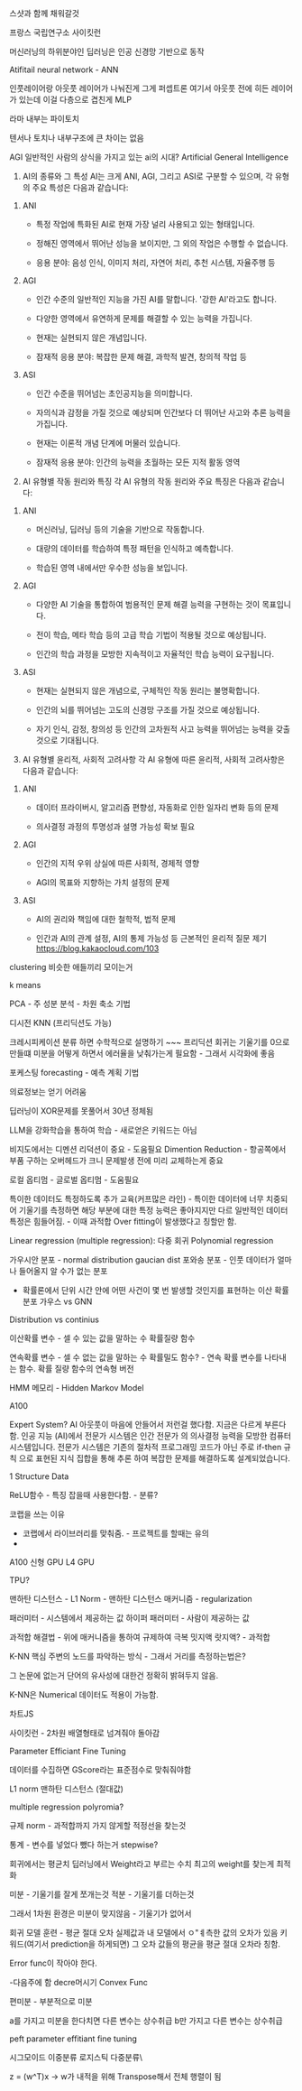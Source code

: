 스샷과 함께 채워갈것

프랑스 국립연구소 사이킷런

머신러닝의 하위분야인 딥러닝은 인공 신경망 기반으로 동작

Atifitail neural network - ANN

인풋레이어랑 아웃풋 레이어가 나눠진게 그게 퍼셉트론
여기서 아웃풋 전에 히든 레이어가 있는데 이걸 다층으로 겹친게 MLP

라마 내부는 파이토치

텐서나 토치나 내부구조에 큰 차이는 없음

AGI 일반적인 사람의 상식을 가지고 있는 ai의 시대?
Artificial General Intelligence

1. AI의 종류와 그 특성
AI는 크게 ANI, AGI, 그리고 ASI로 구분할 수 있으며, 각 유형의 주요 특성은 다음과 같습니다:

 

1) ANI

   - 특정 작업에 특화된 AI로 현재 가장 널리 사용되고 있는 형태입니다.

   - 정해진 영역에서 뛰어난 성능을 보이지만, 그 외의 작업은 수행할 수 없습니다.

   - 응용 분야: 음성 인식, 이미지 처리, 자연어 처리, 추천 시스템, 자율주행 등

 

2) AGI

   - 인간 수준의 일반적인 지능을 가진 AI를 말합니다. '강한 AI'라고도 합니다.

   - 다양한 영역에서 유연하게 문제를 해결할 수 있는 능력을 가집니다.

   - 현재는 실현되지 않은 개념입니다.

   - 잠재적 응용 분야: 복잡한 문제 해결, 과학적 발견, 창의적 작업 등

 

3) ASI

   - 인간 수준을 뛰어넘는 초인공지능을 의미합니다.

   - 자의식과 감정을 가질 것으로 예상되며 인간보다 더 뛰어난 사고와 추론 능력을 가집니다.

   - 현재는 이론적 개념 단계에 머물러 있습니다.

   - 잠재적 응용 분야: 인간의 능력을 초월하는 모든 지적 활동 영역

 

2. AI 유형별 작동 원리와 특징
각 AI 유형의 작동 원리와 주요 특징은 다음과 같습니다:

 

1) ANI

   - 머신러닝, 딥러닝 등의 기술을 기반으로 작동합니다.

   - 대량의 데이터를 학습하여 특정 패턴을 인식하고 예측합니다.

   - 학습된 영역 내에서만 우수한 성능을 보입니다.

 

2) AGI

   - 다양한 AI 기술을 통합하여 범용적인 문제 해결 능력을 구현하는 것이 목표입니다.

   - 전이 학습, 메타 학습 등의 고급 학습 기법이 적용될 것으로 예상됩니다.

   - 인간의 학습 과정을 모방한 지속적이고 자율적인 학습 능력이 요구됩니다.

 

3) ASI

   - 현재는 실현되지 않은 개념으로, 구체적인 작동 원리는 불명확합니다.

   - 인간의 뇌를 뛰어넘는 고도의 신경망 구조를 가질 것으로 예상됩니다.

   - 자기 인식, 감정, 창의성 등 인간의 고차원적 사고 능력을 뛰어넘는 능력을 갖출 것으로 기대됩니다.

 

3. AI 유형별 윤리적, 사회적 고려사항
각 AI 유형에 따른 윤리적, 사회적 고려사항은 다음과 같습니다:

1) ANI
   - 데이터 프라이버시, 알고리즘 편향성, 자동화로 인한 일자리 변화 등의 문제

   - 의사결정 과정의 투명성과 설명 가능성 확보 필요

2) AGI
   - 인간의 지적 우위 상실에 따른 사회적, 경제적 영향

   - AGI의 목표와 지향하는 가치 설정의 문제

3) ASI
   - AI의 권리와 책임에 대한 철학적, 법적 문제

   - 인간과 AI의 관계 설정, AI의 통제 가능성 등 근본적인 윤리적 질문 제기
https://blog.kakaocloud.com/103

clustering 비슷한 애들끼리 모이는거

k means

PCA - 주 성분 분석 - 차원 축소 기법

디시전
KNN (프리딕션도 가능)

크레시피케이션 분류 하면 수학적으로 설명하기 ~~~
프리딕션 회귀는 기울기를 0으로 만들떄 미분을 어떻게 하면서 에러율을 낮춰가는게 필요함 - 그래서 시각화에 좋음

포케스팅 forecasting - 예측 계획 기법

의료정보는 얻기 어려움

딥러닝이 XOR문제를 못풀어서 30년 정체됨

LLM을 강화학습을 통하여 학습 - 새로얻은 키워드는 아님

비지도에서는 디멘션 리덕션이 중요 - 도움필요
Dimention Reduction - 항공쪽에서 부품 구하는 오버헤드가 크니 문제발생 전에 미리 교체하는게 중요

로컬 옵티멈 - 글로벌 옵티멈 - 도움필요

특이한 데이터도 특정하도록 추가 교육(커프많은 라인) - 특이한 데이터에 너무 치중되어 기울기를 측정하면 해당 부분에 대한 특정 능력은 좋아지지만 다르 일반적인 데이터 특정은 힘들어짐. - 이때 과적합 Over fitting이 발생했다고 칭할만 함.

Linear regression (multiple regression): 다중 회귀
Polynomial regression

가우시안 분포 - normal distribution
gaucian dist
포와송 분포 - 인풋 데이터가 얼마나 들어올지 알 수가 없는 분포
- 확률론에서 단위 시간 안에 어떤 사건이 몇 번 발생할 것인지를 표현하는 이산 확률 분포
가우스 vs GNN

Distribution vs continius



이산확률 변수 - 셀 수 있는 값을 말하는 수
확률질량 함수

연속확률 변수 - 셀 수 없는 값을 말하는 수 
확률밀도 함수? - 연속 확률 변수를 나타내는 함수. 확률 질량 함수의 연속형 버전

HMM 메모리 - Hidden Markov Model

A100

Expert System?
AI 아웃풋이 마음에 안들어서 저런걸 했다함. 지금은 다르게 부른다함.
인공 지능 (AI)에서 전문가 시스템은 인간 전문가 의 의사결정 능력을 모방한 컴퓨터 시스템입니다. 전문가 시스템은 기존의 절차적 프로그래밍 코드가 아닌 주로 if-then 규칙 으로 표현된 지식 집합을 통해 추론 하여 복잡한 문제를 해결하도록 설계되었습니다.

1 Structure Data

ReLU함수 - 특징 잡을때 사용한다함. - 분류?

코랩을 쓰는 이유
- 코랩에서 라이브러리를 맞춰줌. - 프로젝트를 할때는 유의
- 

A100 신형 GPU
L4 GPU

TPU?

맨하탄 디스턴스 - L1 Norm - 맨하탄 디스턴스 매커니즘 - regularization

패러미터 - 시스템에서 제공하는 값
하이퍼 패러미터 - 사람이 제공하는 값

과적합 해결법 - 위에 매커니즘을 통하여 규제하여 극복
밋지액 랏지액? - 과적합

K-NN 핵심
주변의 노드를 파악하는 방식 - 그래서 거리를 측정하는법은?

그 논문에 없는거
단어의 유사성에 대한건 정확히 밝혀두지 않음.

K-NN은 Numerical 데이터도 적용이 가능함.

차트JS

사이킷런 - 2차원 배열형태로 넘겨줘야 돌아감

Parameter Efficiant Fine Tuning

데이터를 수집하면 GScore라는 표준점수로 맞춰줘야함

L1 norm 맨하탄 디스턴스 (절대값)

multiple regression
polyromia?

규제 norm - 과적합까지 가지 않게할 적정선을 찾는것

통계 - 변수를 넣었다 뺐다 하는거 stepwise?

회귀에서는 평균치
딥러닝에서 Weight라고 부르는 수치
최고의 weight를 찾는게 최적화

미분 - 기울기를 잘게 쪼개는것
적분 - 기울기를 더하는것

그래서 1차원 환경은 미분이 맞지않음 - 기울기가 없어서 

회귀 모델 훈련 - 평균 절대 오차
실제값과 내 모델에서 ㅇ"ㅖ측한 값의 오차가 있음
키워드(여기서 prediction을 하게되면)
그 오차 값들의 평균을 평균 절대 오차라 칭함.

Error func이 작아야 한다.

-다음주에 함
decre머시기
Convex Func

편미분 - 부분적으로 미분

a를 가지고 미분을 한다치면 다른 변수는 상수취급
b만 가지고 다른 변수는 상수취급

peft parameter effitiant fine tuning

시그모이드 이중분류
로지스틱 다중분류\

z = (w^T)x -> w가 내적을 위해 Transpose해서 전체 행렬이 됨